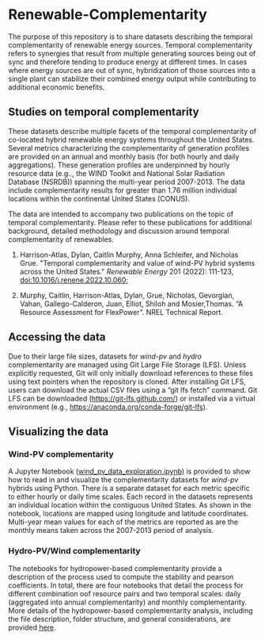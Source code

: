 # Renewable-Complementarity
The purpose of this repository is to share datasets describing the temporal complementarity of renewable energy sources. Temporal complementarity refers to synergies that result from multiple generating sources being out of sync and therefore tending to produce energy at different times. In cases where energy sources are out of sync, hybridization of those sources into a single plant can stabilize their combined energy output while contributing to additional economic benefits.

## Studies on temporal complementarity

These datasets describe multiple facets of the temporal complementarity of co-located hybrid renewable energy systems throughout the United States. Several metrics characterizing the complementarity of generation profiles are provided on an annual and monthly basis (for both hourly and daily aggregations). These generation profiles are underpinned by hourly resource data (e.g.., the WIND Toolkit and National Solar Radiation Database (NSRDB)) spanning the multi-year period 2007-2013. The data include complementarity results for greater than 1.76 million individual locations within the continental United States (CONUS). 

The data are intended to accompany two publications on the topic of temporal complementarity. Please refer to these publications for additional background, detailed methodology and discussion around temporal complementarity of renewables. 

1) Harrison-Atlas, Dylan, Caitlin Murphy, Anna Schleifer, and Nicholas Grue. "Temporal complementarity and value of wind-PV hybrid systems across the United States." *Renewable Energy* 201 (2022): 111-123, [doi:10.1016/j.renene.2022.10.060](https://doi.org/10.1016/j.renene.2022.10.060); 

2) Murphy, Caitlin, Harrison-Atlas, Dylan, Grue, Nicholas, Gevorgian, Vahan, Gallego-Calderon, Juan, Elliot, Shiloh and Mosier,Thomas. “A Resource Assessment for FlexPower”. NREL Technical Report.

## Accessing the data
Due to their large file sizes, datasets for *wind-pv* and *hydro* complementarity are managed using Git Large File Storage (LFS). Unless explicitly requested, Git will only initially download references to these files using text pointers when the repository is cloned. After installing Git LFS, users can download the actual CSV files using a “git lfs fetch” command. Git LFS can be downloaded (https://git-lfs.github.com/) or installed via a virtual environment (e.g., https://anaconda.org/conda-forge/git-lfs).

## Visualizing the data

### Wind-PV complementarity

A Jupyter Notebook ([wind_pv_data_exploration.ipynb](wind_pv_data_exploration.ipynb)) is provided to show how to read in and visualize the complementarity datasets for *wind-pv* hybrids using Python. There is a separate dataset for each metric specific to either hourly or daily time scales. Each record in the datasets represents an individual location within the contiguous United States. As shown in the notebook, locations are mapped using longitude and latitude coordinates. Multi-year mean values for each of the metrics are reported as are the monthly means taken across the 2007-2013 period of analysis.

### Hydro-PV/Wind complementarity

The notebooks for hydropower-based complementarity provide a description of the process used to compute the stability and pearson coefficients. In total, there are four notebooks that detail the process for different combination oof resource pairs and two temporal scales: daily (aggregated into annual complementarity) and monthly complementarity. More details of the hydropower-based complementarity analysis, including the file description, folder structure, and general considerations, are provided [here](./data/hydro/README.md).